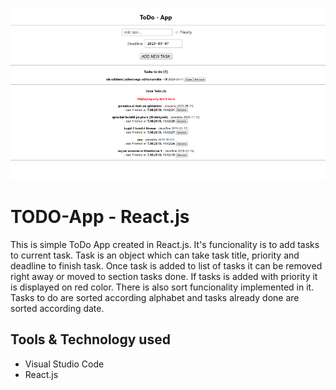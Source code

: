 ![ToDo - App](src/src/git-main.png)
# TODO-App - React.js

This is simple ToDo App created in React.js. It's funcionality is to add tasks to current task. Task is an object
which can take task title, priority and deadline to finish  task. Once task is added to list of tasks it can be removed
right away or moved to section tasks done. If tasks is added with priority it is displayed on red color. There is also
sort funcionality implemented in it. Tasks to do are sorted according alphabet and tasks already done are sorted according
date.

## Tools & Technology used

- Visual Studio Code
- React.js
